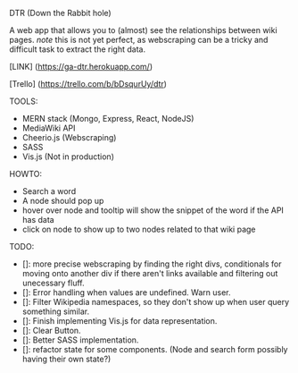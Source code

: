 DTR (Down the Rabbit hole) 

A web app that allows you to (almost) see the relationships between wiki pages. 
*note* this is not yet perfect, as webscraping can be a tricky and difficult task to extract the right data.

[LINK] (https://ga-dtr.herokuapp.com/)

[Trello] (https://trello.com/b/bDsqurUy/dtr)

TOOLS:
- MERN stack (Mongo, Express, React, NodeJS)
- MediaWiki API 
- Cheerio.js (Webscraping)
- SASS
- Vis.js (Not in production) 

HOWTO: 
- Search a word 
- A node should pop up
- hover over node and tooltip will show the snippet of the word if the API has data
- click on node to show up to two nodes related to that wiki page

TODO:
- []: more precise webscraping by finding the right divs, conditionals for moving onto another div if there aren't links available and filtering out unecessary fluff.
- []: Error handling when values are undefined. Warn user.
- []: Filter Wikipedia namespaces, so they don't show up when user query something similar.
- []: Finish implementing Vis.js for data representation.
- []: Clear Button.
- []: Better SASS implementation.
- []: refactor state for some components. (Node and search form possibly having their own state?)


